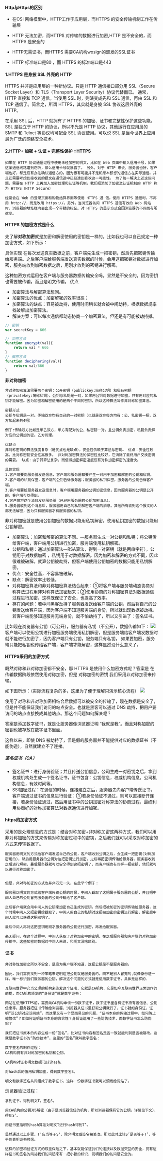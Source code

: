 #### Http与Https的区别
- 在OSI 网络模型中，HTTP工作于应用层，而HTTPS 的安全传输机制工作在传输层

- HTTP 无法加密，而HTTPS 对传输的数据进行加密,HTTP 是不安全的，而 HTTPS 是安全的

- HTTP无需证书，而HTTPS 需要CA机构wosign的颁发的SSL证书

- HTTP 标准端口是80 ，而 HTTPS 的标准端口是443

#### 1.HTTPS 是身披 SSL 外壳的 HTTP
HTTPS 并非是应用层的一种新协议。只是 HTTP 通信接口部分用 SSL（Secure Socket Layer）和 TLS（Transport Layer Security）协议代替而已。 通常，HTTP 直接和 TCP 通信。当使用 SSL 时，则演变成先和 SSL 通信，再由 SSL 和 TCP 通信了。简言之，所谓 HTTPS，其实就是身披 SSL 协议这层外壳的 HTTP。

在采用 SSL 后，HTTP 就拥有了 HTTPS 的加密、证书和完整性保护这些功能。 SSL 是独立于 HTTP 的协议，所以不光是 HTTP 协议，其他运行在应用层的 SMTP 和 Telnet 等协议均可配合 SSL 协议使用。可以说 SSL 是当今世界上应用最为广泛的网络安全技术。

#### 2.HTTP+ 加密 + 认证 + 完整性保护 =HTTPS
```
如果在 HTTP 协议通信过程中使用未经加密的明文，比如在 Web 页面中输入信用卡号，如果这条通信线路遭到窃听，那么信用卡号就暴露了。 另外，对于 HTTP 来说，服务器也好，客户端也好，都是没有办法确认通信方的。因为很有可能并不是和原本预想的通信方在实际通信。并且还需要考虑到接收到的报文在通信途中已经遭到篡改这一可能性。 为了统一解决上述这些问题，需要在 HTTP 上再加入加密处理和认证等机制。我们把添加了加密及认证机制的 HTTP 称为 HTTPS（HTTP Secure）
```
```
经常会在 Web 的登录页面和购物结算界面等使用 HTTPS 通 信。使用 HTTPS 通信时，不再用 http://，而是改用 https://。另外，当浏览器访问 HTTPS 通信有效的 Web 网站时，浏览器的地址栏内会出现一个带锁的标记。对 HTTPS 的显示方式会因浏览器的不同而有所改变。
```

#### HTTPS 的加密方式是什么
先了解**对称加密**就是加密和解密使用的密钥是一样的，比如我也可以自己规定一种加密方式，如下所示：

具体实现
在每次发送真实数据之前，客户端先生成一把密钥，然后先把密钥传输给服务端。之后客户端给服务端发送真实数据的时候，会用这把密钥对数据进行加密，服务端收到加密数据之后，用刚才收到的密钥进行解密。


这种加密方式运用在客户端与服务器数据传输安全吗，显然是不安全的，因为密钥也需要被传输，而且是明文传输。
优点
- 加密算法与解密算法想同。
- 加密算法的优点：加密解密的效率很高；
- 加密算法的缺点：容易被劫持，使用时间稍长就会被中间劫持，根据数据规率找破解出加密算法。
- 解决方案：可以每次通信都动态协商一个加密算法，但还是有可能被劫持掉。
```javaScript
// 密钥
var secretKey = 666

// 加密方法
function encrypt(val){
    return val * 666
}
// 解密方法
function deciphering(val){
    return val/666
}
```
**非对称加密**
```
非对称加密算法需要两个密钥：公开密钥（publickey:简称公钥）和私有密钥（privatekey:简称私钥）。公钥与私钥是一对，如果用公钥对数据进行加密，只有用对应的私钥才能解密。因为加密和解密使用的是两个不同的密钥，所以这种算法叫作非对称加密算法。

密钥形式
公钥与私钥是一对。传输双方均有自己的一对密钥（也就是双方每方均有：公、私密钥一把，双方加起来共4把）

例子:传输双方比如是甲乙双方，甲方有配对的公、私密钥一对，且公钥负责加密，私钥负责解对应的公钥加的密。乙方同理。

优缺点
非对称密钥的算法强度复杂（是优点也是缺点），安全性依赖于算法与密钥。 优点：安全性较高，比对称密钥安全性高很多。 非对称加密算法的保密性比较好，它消除了最终用户交换密钥的需要。 缺点：由于其算法复杂，而使得加密解密速度没有对称加密解密的速度快。

具体实现
1.客户端要向服务器发送信息，客户端和服务器都要产生一对用于加密和解密的公钥和私钥。 
2.客户端的私钥保密，客户端的公钥告诉服务器；服务器的私钥保密，服务器的公钥告诉客户端。 
3.客户端要给服务器发送信息时，客户端用服务器的公钥加密信息，因为服务器的公钥是公开的，客户端可以得到。 
4.客户端将这个消息发给服务器（已经用服务器的公钥加密消息）。 
5.服务器收到这个消息后，服务器用自己的私钥解密客户端的消息。其他所有收到这个报文的人都无法解密，因为只有服务器才有服务器的私钥。
```
非对称加密就是使用公钥加密的数据只能用私钥解密，使用私钥加密的数据只能用公钥解密。

- 加密算法：加密和解密的算法不同。—服务器生成一对公钥和私钥；将公钥传给客户端，客户端用公钥进行加密，服务端使用私钥解密。
- 公钥和私钥：通过加密算法—RSA算法，得到一对密钥（就是两串字符），公钥用于对数据加密 ，私钥用于对数据解密。因为加密和解密的方式不同，因此很难被破解。就算公钥被劫持，但客户端使用公钥加密的数据只能用私钥解密。
- 优点：安全性高，不容易被破解。
- 缺点：解密效率比较低。
- 对称加密算法和非对称加密算法结合起来：①将客户端与服务端动态协商对称算法过程用非对称算法加密起来；②使用协商的对称加密算法对数据通信过程进行加密，这样既保证了安全，也提高了效率。
- 存在的问题：若中间黑客劫持了服务器发送给客户端的公钥，然后将自己的公钥发送给客户端，因为客户端不知道服务端的身份，所以就出现数据被劫持。若客户端能够知道服务无端身份，就不怕劫持了，所以又引进了：签名证书。

比如现在浏览器有公钥（可公开），服务器有私钥（不公开），数据传输如下：
![](./图_非对称加密.png)
客户端可以使用公钥进行加密服务端使用私钥解密，但是服务端给客户端发数据时就不能进行加密了，因为客户端只有公钥，服务端只有私钥，
如果要加密，服务端只能把私钥也传给客户端，客户端才能解密，这样显然没什么意义了。

#### HTTPS采用的加密方式
既然对称和非对称加密都不安全，那 HTTPS 是使用什么加密方式呢？答案是 在传输数据阶段依然使用对称加密，但是 对称加密的密钥  我们采用非对称加密来传输。

如下图所示：（实际流程复杂的多，这里为了便于理解只演示核心流程）
![](./图_https加密.png)

使用了对称和非对称加密相结合后数据可以被安全的传输了，现在数据是安全了，但是并不能保证我们访问的站点安全。也就是黑客可以通过 DNS 劫持，把用户要访问的站点直接换成其他站点。那这个问题如何解决呢？

答案是添加数字证书，就是让服务器像浏览器证明 “我就是我”。而且对称加密的密钥也被存放在数字证书里面。

这样以来，即使 DNS 被劫持了，但是假的服务器并不能提供对应的数据证书（不能伪造），自然就建立不了连接。

##### 签名证书（CA）
- 签名证书：进行身份验证；并且传送公钥信息，公司生成一对密钥之后，拿到权威机构处生成一个签名证书，证书包含：公钥信息，权威机构信息，公司机构信息，有效时间等。
- SSl加密过程：在通信的时候，连接建立之后，服务器先向客户端传送证书，客户端通过证书的信息进行验证：①若身份验证不通过，则可以直接断开连接，若身份验证通过，然后用证书中的公钥加密对称算法的协商过程，最终利用协商好的对称加密算法对数据通信进行加密。



#### https的加密方式
采用的是处理信息的方式是：结合对称加密+非对称加密这两种方式，我们可以用非对称加密的方式来传输对称加密过程中的密钥，之后我们就可以采取对称加密的方式来传输数据了。

```
服务器用明文的方式给客户端发送自己的公钥，客户端收到公钥之后，会生成一把密钥(对称加密用的)，然后用服务器的公钥对这把密钥进行加密，之后再把密钥传输给服务器，服务器收到之后进行解密，最后服务器就可以安全得到这把密钥了，而客户端也有同样一把密钥，他们就可以进行对称加密了。


但是，非对称加密的方式也并非万无一失，在此举个例子：

服务器以明文的方式给客户端传输公钥的时候，中间人截取了这把属于服务器的公钥，并且把中间人自己的公钥冒充服务器的公钥传输给了客户端。

之后客户端就会用中间人的公钥来加密自己生成的密钥。然后把被加密的密钥传输给服务器，这个时候中间人又把密钥给截取了，中间人用自己的私钥对这把被加密的密钥进行解密，解密后中间人就可以获得这把密钥了。

最后中间人再对这把密钥用刚才服务器的公钥进行加密，再发给服务器。

毫无疑问，在这个过程中，中间人获取了对称加密中的密钥，在之后服务器和客户端的对称加密传输中，这些加密的数据对中间人来说，和明文没啥区别。
```

#### 证书
```
非对称性加密之所以不安全，是应为客户端不知道，这把公钥是不是服务器的。

因此，我们需要找到一种策略来证明这把公钥就是服务器的，而不是别人冒充的,就像身份证一样，唯一标识我们服务器的公钥，解决这个问题的方式就是使用数字证书，具体是这样的.

互联网世界中充当公理的机构来签发这个证书，它就是CA机构，它是如今互联网世界正常运作的前提，而CA机构颁发的“身份证”就是数字证书：

网站在使用HTTPS前，需要向CA机构申领一份数字证书，数字证书里含有证书持有者信息、公钥信息等。服务器把证书传输给浏览器，浏览器从证书里获取公钥就行了，证书就如身份证，证明“该公钥对应该网站”。而这里又有一个显而易见的问题，“证书本身的传输过程中，如何防止被篡改”？即如何证明证书本身的真实性？身份证运用了一些防伪技术，而数字证书怎么防伪呢？

我们把证书原本的内容生成一份“签名”，比对证书内容和签名是否一致就能判别是否被篡改。这就是数字证书的“防伪技术”，这里的“签名”就叫数字签名：

数字签名的制作过程：
CA机构拥有非对称加密的私钥和公钥。

CA机构对证书明文数据T进行hash。

对hash后的值用私钥加密，得到数字签名S。

明文和数字签名共同组成了数字证书，这样一份数字证书就可以颁发给网站了。
```

浏览器验证过程：
```
拿到证书，得到明文T，签名S。

用CA机构的公钥对S解密（由于是浏览器信任的机构，所以浏览器保有它的公钥。详情见下文），得到S’。

用证书里指明的hash算法对明文T进行hash得到T’。

显然通过以上步骤，T’应当等于S‘，除非明文或签名被篡改。所以此时比较S’是否等于T’，等于则表明证书可信。

这样的加密和验证方式的双重保险之下，基本就能保证我们的连接以及数据交互的安全，拥有这样证书和签名的网站我们访问起来有一把小锁的标识，说明我们的访问是安全的。
```